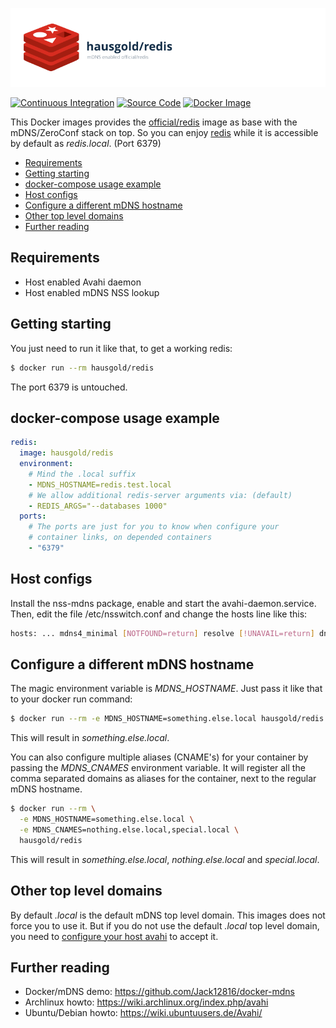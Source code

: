 ![mDNS enabled official/redis](https://raw.githubusercontent.com/hausgold/docker-redis/master/docs/assets/project.png)

[![Continuous Integration](https://github.com/hausgold/docker-redis/actions/workflows/package.yml/badge.svg?branch=master)](https://github.com/hausgold/docker-redis/actions/workflows/package.yml)
[![Source Code](https://img.shields.io/badge/source-on%20github-blue.svg)](https://github.com/hausgold/docker-redis)
[![Docker Image](https://img.shields.io/badge/image-on%20docker%20hub-blue.svg)](https://hub.docker.com/r/hausgold/redis/)

This Docker images provides the [official/redis](https://hub.docker.com/_/redis/) image as base
with the mDNS/ZeroConf stack on top. So you can enjoy [redis](https://redis.io/) while
it is accessible by default as *redis.local*. (Port 6379)

- [Requirements](#requirements)
- [Getting starting](#getting-starting)
- [docker-compose usage example](#docker-compose-usage-example)
- [Host configs](#host-configs)
- [Configure a different mDNS hostname](#configure-a-different-mdns-hostname)
- [Other top level domains](#other-top-level-domains)
- [Further reading](#further-reading)

## Requirements

* Host enabled Avahi daemon
* Host enabled mDNS NSS lookup

## Getting starting

You just need to run it like that, to get a working redis:

```bash
$ docker run --rm hausgold/redis
```

The port 6379 is untouched.

## docker-compose usage example

```yaml
redis:
  image: hausgold/redis
  environment:
    # Mind the .local suffix
    - MDNS_HOSTNAME=redis.test.local
    # We allow additional redis-server arguments via: (default)
    - REDIS_ARGS="--databases 1000"
  ports:
    # The ports are just for you to know when configure your
    # container links, on depended containers
    - "6379"
```

## Host configs

Install the nss-mdns package, enable and start the avahi-daemon.service. Then,
edit the file /etc/nsswitch.conf and change the hosts line like this:

```bash
hosts: ... mdns4_minimal [NOTFOUND=return] resolve [!UNAVAIL=return] dns ...
```

## Configure a different mDNS hostname

The magic environment variable is *MDNS_HOSTNAME*. Just pass it like that to
your docker run command:

```bash
$ docker run --rm -e MDNS_HOSTNAME=something.else.local hausgold/redis
```

This will result in *something.else.local*.

You can also configure multiple aliases (CNAME's) for your container by
passing the *MDNS_CNAMES* environment variable. It will register all the comma
separated domains as aliases for the container, next to the regular mDNS
hostname.

```bash
$ docker run --rm \
  -e MDNS_HOSTNAME=something.else.local \
  -e MDNS_CNAMES=nothing.else.local,special.local \
  hausgold/redis
```

This will result in *something.else.local*, *nothing.else.local* and
*special.local*.

## Other top level domains

By default *.local* is the default mDNS top level domain. This images does not
force you to use it. But if you do not use the default *.local* top level
domain, you need to [configure your host avahi][custom_mdns] to accept it.

## Further reading

* Docker/mDNS demo: https://github.com/Jack12816/docker-mdns
* Archlinux howto: https://wiki.archlinux.org/index.php/avahi
* Ubuntu/Debian howto: https://wiki.ubuntuusers.de/Avahi/

[custom_mdns]: https://wiki.archlinux.org/index.php/avahi#Configuring_mDNS_for_custom_TLD
